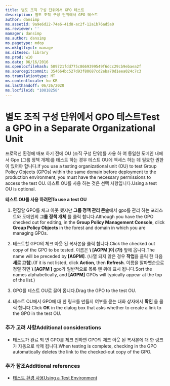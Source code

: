 ```yaml
---
title: 별도 조직 구성 단위에서 GPO 테스트
description: 별도 조직 구성 단위에서 GPO 테스트
author: dansimp
ms.assetid: 9a9e6d22-74e6-41d8-ac2f-12a1b76ad5a0
ms.reviewer: ''
manager: dansimp
ms.author: dansimp
ms.pagetype: mdop
ms.mktglfcycl: manage
ms.sitesec: library
ms.prod: w10
ms.date: 06/16/2016
ms.openlocfilehash: 509721fdd775c8669399549f6dcc29cb9ebaea2f
ms.sourcegitcommit: 354664bc527d93f80687cd2eba70d1eea024c7c3
ms.translationtype: MT
ms.contentlocale: ko-KR
ms.lasthandoff: 06/26/2020
ms.locfileid: "10818258"
---
```

# <span data-ttu-id="f61e1-103">별도 조직 구성 단위에서 GPO 테스트</span><span class="sxs-lookup"><span data-stu-id="f61e1-103">Test a GPO in a Separate Organizational Unit</span></span>


<span data-ttu-id="f61e1-104">프로덕션 환경에 배포 하기 전에 OU (조직 구성 단위)를 사용 하 여 동일한 도메인 내에서 Gpo (그룹 정책 개체)를 테스트 하는 경우 테스트 OU에 액세스 하는 데 필요한 권한이 있어야 합니다.</span><span class="sxs-lookup"><span data-stu-id="f61e1-104">If you use a testing organizational unit (OU) to test Group Policy Objects (GPOs) within the same domain before deployment to the production environment, you must have the necessary permissions to access the test OU.</span></span> <span data-ttu-id="f61e1-105">테스트 OU를 사용 하는 것은 선택 사항입니다.</span><span class="sxs-lookup"><span data-stu-id="f61e1-105">Using a test OU is optional.</span></span>

**<span data-ttu-id="f61e1-106">테스트 OU를 사용 하려면</span><span class="sxs-lookup"><span data-stu-id="f61e1-106">To use a test OU</span></span>**

1.  <span data-ttu-id="f61e1-107">편집할 GPO를 체크 아웃 했지만 **그룹 정책 관리 콘솔**에서 gpo를 관리 하는 포리스트와 도메인의 **그룹 정책 개체** 를 클릭 합니다.</span><span class="sxs-lookup"><span data-stu-id="f61e1-107">Although you have the GPO checked out for editing, in the **Group Policy Management Console**, click **Group Policy Objects** in the forest and domain in which you are managing GPOs.</span></span>

2.  <span data-ttu-id="f61e1-108">테스트할 GPO의 체크 아웃 된 복사본을 클릭 합니다.</span><span class="sxs-lookup"><span data-stu-id="f61e1-108">Click the checked out copy of the GPO to be tested.</span></span> <span data-ttu-id="f61e1-109">이름은 **\ [AGPM \]이 (가)** 앞에 옵니다.</span><span class="sxs-lookup"><span data-stu-id="f61e1-109">The name will be preceded by **\[AGPM\]**.</span></span> <span data-ttu-id="f61e1-110">(나열 되지 않은 경우 **작업**을 클릭 한 다음 **새로 고침**).</span><span class="sxs-lookup"><span data-stu-id="f61e1-110">(If it is not listed, click **Action**, then **Refresh**.</span></span> <span data-ttu-id="f61e1-111">이름을 알파벳순으로 정렬 하면 **\ [AGPM \]** gpo가 일반적으로 목록 맨 위에 표시 됩니다.</span><span class="sxs-lookup"><span data-stu-id="f61e1-111">Sort the names alphabetically, and **\[AGPM\]** GPOs will typically appear at the top of the list.)</span></span>

3.  <span data-ttu-id="f61e1-112">GPO를 테스트 OU로 끌어 옵니다.</span><span class="sxs-lookup"><span data-stu-id="f61e1-112">Drag the GPO to the test OU.</span></span>

4.  <span data-ttu-id="f61e1-113">테스트 OU에서 GPO에 대 한 링크를 만들지 여부를 묻는 대화 상자에서 **확인** 을 클릭 합니다.</span><span class="sxs-lookup"><span data-stu-id="f61e1-113">Click **OK** in the dialog box that asks whether to create a link to the GPO in the test OU.</span></span>

### <span data-ttu-id="f61e1-114">추가 고려 사항</span><span class="sxs-lookup"><span data-stu-id="f61e1-114">Additional considerations</span></span>

-   <span data-ttu-id="f61e1-115">테스트가 완료 되 면 GPO를 체크 인하면 GPO의 체크 아웃 된 복사본에 대 한 링크가 자동으로 삭제 됩니다.</span><span class="sxs-lookup"><span data-stu-id="f61e1-115">When testing is complete, checking in the GPO automatically deletes the link to the checked-out copy of the GPO.</span></span>

### <span data-ttu-id="f61e1-116">추가 참조</span><span class="sxs-lookup"><span data-stu-id="f61e1-116">Additional references</span></span>

-   [<span data-ttu-id="f61e1-117">테스트 환경 사용</span><span class="sxs-lookup"><span data-stu-id="f61e1-117">Using a Test Environment</span></span>](using-a-test-environment.md)

 

 





